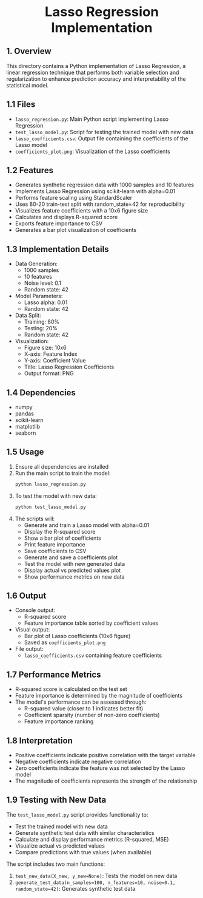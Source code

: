 <div style="font-size:2.5em; font-weight:bold; text-align:center; margin-top:20px;">Lasso Regression Implementation</div>

## 1. Overview
This directory contains a Python implementation of Lasso Regression, a linear regression technique that performs both variable selection and regularization to enhance prediction accuracy and interpretability of the statistical model.

## 1.1 Files
- `lasso_regression.py`: Main Python script implementing Lasso Regression
- `test_lasso_model.py`: Script for testing the trained model with new data
- `lasso_coefficients.csv`: Output file containing the coefficients of the Lasso model
- `coefficients_plot.png`: Visualization of the Lasso coefficients

## 1.2 Features
- Generates synthetic regression data with 1000 samples and 10 features
- Implements Lasso Regression using scikit-learn with alpha=0.01
- Performs feature scaling using StandardScaler
- Uses 80-20 train-test split with random_state=42 for reproducibility
- Visualizes feature coefficients with a 10x6 figure size
- Calculates and displays R-squared score
- Exports feature importance to CSV
- Generates a bar plot visualization of coefficients

## 1.3 Implementation Details
- Data Generation:
  - 1000 samples
  - 10 features
  - Noise level: 0.1
  - Random state: 42
- Model Parameters:
  - Lasso alpha: 0.01
  - Random state: 42
- Data Split:
  - Training: 80%
  - Testing: 20%
  - Random state: 42
- Visualization:
  - Figure size: 10x6
  - X-axis: Feature Index
  - Y-axis: Coefficient Value
  - Title: Lasso Regression Coefficients
  - Output format: PNG

## 1.4 Dependencies
- numpy
- pandas
- scikit-learn
- matplotlib
- seaborn

## 1.5 Usage
1. Ensure all dependencies are installed
2. Run the main script to train the model:
   ```bash
   python lasso_regression.py
   ```
3. To test the model with new data:
   ```bash
   python test_lasso_model.py
   ```
4. The scripts will:
   - Generate and train a Lasso model with alpha=0.01
   - Display the R-squared score
   - Show a bar plot of coefficients
   - Print feature importance
   - Save coefficients to CSV
   - Generate and save a coefficients plot
   - Test the model with new generated data
   - Display actual vs predicted values plot
   - Show performance metrics on new data

## 1.6 Output
- Console output: 
  - R-squared score
  - Feature importance table sorted by coefficient values
- Visual output: 
  - Bar plot of Lasso coefficients (10x6 figure)
  - Saved as `coefficients_plot.png`
- File output: 
  - `lasso_coefficients.csv` containing feature coefficients

## 1.7 Performance Metrics
- R-squared score is calculated on the test set
- Feature importance is determined by the magnitude of coefficients
- The model's performance can be assessed through:
  - R-squared value (closer to 1 indicates better fit)
  - Coefficient sparsity (number of non-zero coefficients)
  - Feature importance ranking

## 1.8 Interpretation
- Positive coefficients indicate positive correlation with the target variable
- Negative coefficients indicate negative correlation
- Zero coefficients indicate the feature was not selected by the Lasso model
- The magnitude of coefficients represents the strength of the relationship 

## 1.9 Testing with New Data
The `test_lasso_model.py` script provides functionality to:
- Test the trained model with new data
- Generate synthetic test data with similar characteristics
- Calculate and display performance metrics (R-squared, MSE)
- Visualize actual vs predicted values
- Compare predictions with true values (when available)

The script includes two main functions:
1. `test_new_data(X_new, y_new=None)`: Tests the model on new data
2. `generate_test_data(n_samples=100, n_features=10, noise=0.1, random_state=42)`: Generates synthetic test data 